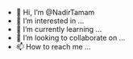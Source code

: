 - 👋 Hi, I’m @NadirTamam
- 👀 I’m interested in ...
- 🌱 I’m currently learning ...
- 💞️ I’m looking to collaborate on ...
- 📫 How to reach me ...

<!---
NadirTamam/NadirTamam is a ✨ special ✨ repository because its `README.md` (this file) appears on your GitHub profile.
You can click the Preview link to take a look at your changes.
--->
